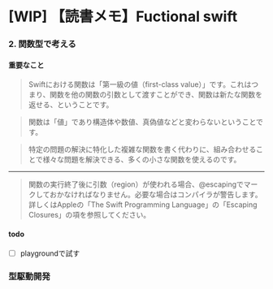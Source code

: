 # [WIP] 【読書メモ】Fuctional swift

### 2. 関数型で考える

#### 重要なこと

> Swiftにおける関数は「第一級の値（first-class value）」です。これはつまり、関数を他の関数の引数として渡すことができ、関数は新たな関数を返せる、ということです。

> 関数は「値」であり構造体や数値、真偽値などと変わらないということです。

> 特定の問題の解決に特化した複雑な関数を書く代わりに、組み合わせることで様々な問題を解決できる、多くの小さな関数を使えるのです。

------------

> 関数の実行終了後に引数（region）が使われる場合、@escapingでマークしておかなければなりません。必要な場合はコンパイラが警告します。詳しくはAppleの「The Swift Programming Language」の「Escaping Closures」の項を参照してください。

#### todo

- [ ] playgroundで試す


### 型駆動開発